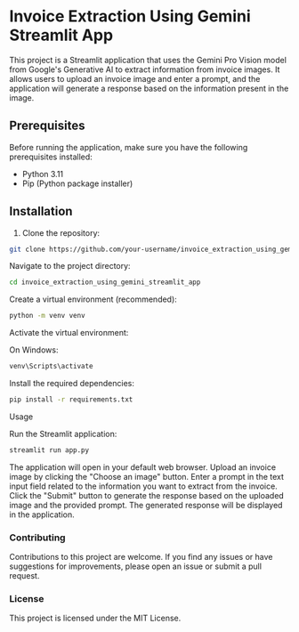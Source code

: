# Invoice Extraction Using Gemini Streamlit App

This project is a Streamlit application that uses the Gemini Pro Vision model from Google's Generative AI to extract information from invoice images. It allows users to upload an invoice image and enter a prompt, and the application will generate a response based on the information present in the image.

## Prerequisites

Before running the application, make sure you have the following prerequisites installed:

- Python 3.11
- Pip (Python package installer)

## Installation

1. Clone the repository:

```bash
git clone https://github.com/your-username/invoice_extraction_using_gemini_streamlit_app.git
```

Navigate to the project directory:

```bash
cd invoice_extraction_using_gemini_streamlit_app
```

Create a virtual environment (recommended):

```bash
python -m venv venv
```

Activate the virtual environment:

On Windows:

```bash
venv\Scripts\activate
```

Install the required dependencies:

```bash
pip install -r requirements.txt
```
Usage

Run the Streamlit application:

```bash
streamlit run app.py
```

The application will open in your default web browser.
Upload an invoice image by clicking the "Choose an image" button.
Enter a prompt in the text input field related to the information you want to extract from the invoice.
Click the "Submit" button to generate the response based on the uploaded image and the provided prompt.
The generated response will be displayed in the application.

### Contributing
Contributions to this project are welcome. If you find any issues or have suggestions for improvements, please open an issue or submit a pull request.

### License
This project is licensed under the MIT License.
